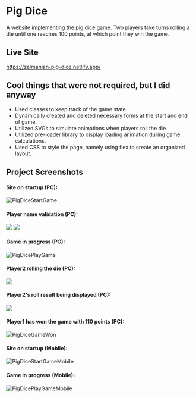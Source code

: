 # Pig Dice
A website implementing the pig dice game. Two players take turns rolling a die until one reaches 100 points, at which point they win the game.

## Live Site
https://zalmanian-pig-dice.netlify.app/

## Cool things that were not required, but I did anyway
- Used classes to keep track of the game state.
- Dynamically created and deleted necessary forms at the start and end of game.
- Utilized SVGs to simulate animations when players roll the die.
- Utilized pre-loader library to display loading animation during game calculations.
- Used CSS to style the page, namely using flex to create an organized layout.

## Project Screenshots
#### Site on startup (PC):
![PigDiceStartGame](https://user-images.githubusercontent.com/103011701/204677762-6ef7bb98-f6cf-4b20-b1c7-f989ff4eb753.png)

#### Player name validation (PC):
![](https://github.com/theZalmanian/Fall2022-CPW204-PigDice/assets/103011701/4b771363-35cd-4f62-9d5c-866abfa2874e)
![](https://github.com/theZalmanian/Fall2022-CPW204-PigDice/assets/103011701/e88a6a0b-1949-43d7-9d37-08673d2e27db)

#### Game in progress (PC):
![PigDicePlayGame](https://user-images.githubusercontent.com/103011701/204677743-95b979c0-b479-424b-8926-807b4106457b.png)

#### Player2 rolling the die (PC):
![](https://github.com/theZalmanian/Fall2022-CPW204-PigDice/assets/103011701/8b09f153-efff-4a91-b05e-e71e8fb98c7f)

#### Player2's roll result being displayed (PC):
![](https://github.com/theZalmanian/Fall2022-CPW204-PigDice/assets/103011701/97c4db01-8ff7-4099-85a8-5423a11d3bdd)

#### Player1 has won the game with 110 points (PC):
![PigDiceGameWon](https://user-images.githubusercontent.com/103011701/204677714-21930de2-93b9-4273-8796-bc07a2463d2d.png)

#### Site on startup (Mobile):
![PigDiceStartGameMobile](https://user-images.githubusercontent.com/103011701/204678812-2b1c20af-9cc4-41c1-8f13-29f02c8d78fa.png)

#### Game in progress (Mobile):
![PigDicePlayGameMobile](https://user-images.githubusercontent.com/103011701/204678714-193a1547-54ad-4e85-bec0-f82a6d120111.png)
